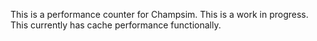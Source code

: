 This is a performance counter for Champsim. This is a work in progress. This currently has cache performance functionally.
